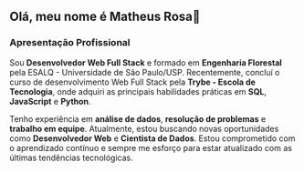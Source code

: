 ## Olá, meu nome é Matheus Rosa👋

### Apresentação Profissional

Sou **Desenvolvedor Web Full Stack** e formado em **Engenharia Florestal** pela ESALQ - Universidade de São Paulo/USP. Recentemente, concluí o curso de desenvolvimento Web Full Stack pela **Trybe - Escola de Tecnologia**, onde adquiri as principais habilidades práticas em **SQL**, **JavaScript** e **Python**.

Tenho experiência em **análise de dados**, **resolução de problemas** e **trabalho em equipe**. Atualmente, estou buscando novas oportunidades como **Desenvolvedor Web** e **Cientista de Dados**. Estou comprometido com o aprendizado contínuo e sempre me esforço para estar atualizado com as últimas tendências tecnológicas.
